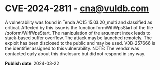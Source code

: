 # CVE-2024-2811 - cna@vuldb.com

A vulnerability was found in Tenda AC15 15.03.20_multi and classified as critical. Affected by this issue is the function formWifiWpsStart of the file /goform/WifiWpsStart. The manipulation of the argument index leads to stack-based buffer overflow. The attack may be launched remotely. The exploit has been disclosed to the public and may be used. VDB-257666 is the identifier assigned to this vulnerability. NOTE: The vendor was contacted early about this disclosure but did not respond in any way.

**Publish date:** 2024-03-22
